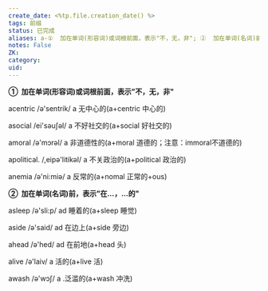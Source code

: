 ```yaml
---
create_date: <%tp.file.creation_date() %>
tags: 前缀
status: 已完成 
aliases: a-①  加在单词(形容词)或词根前面，表示"不，无，非"; ②  加在单词(名词)前，表示"在…，…的"
notes: False
ZK: 
category: 
uid: 
---
```


**①  加在单词(形容词)或词根前面，表示"不，无，非"**

acentric /ə'sentrik/ a 无中心的(a+centric 中心的)

asocial /ei'səuʃəl/ a 不好社交的(a+social 好社交的)

amoral /ə'mɔrəl/ a 非道德性的(a+moral 道德的；注意：immoral不道德的)

apolitical. /,eipə'litikəl/ a 不关政治的(a+political 政治的)

anemia /ə'ni:miə/ a 反常的(a+nomal 正常的+ous)

**②  加在单词(名词)前，表示"在…，…的"**

asleep /ə'sli:p/ ad 睡着的(a+sleep 睡觉)

aside /ə'said/ ad 在边上(a+side 旁边)

ahead /ə'hed/ ad 在前地(a+head 头)

alive /ə'laiv/ a 活的(a+live 活)

awash /ə'wɔʃ/ a .泛滥的(a+wash 冲洗)
